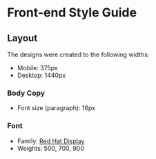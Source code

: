 # Front-end Style Guide

## Layout

The designs were created to the following widths:

- Mobile: 375px
- Desktop: 1440px

### Body Copy

- Font size (paragraph): 16px

### Font

- Family: [Red Hat Display](https://fonts.google.com/specimen/Red+Hat+Display)
- Weights: 500, 700, 900
